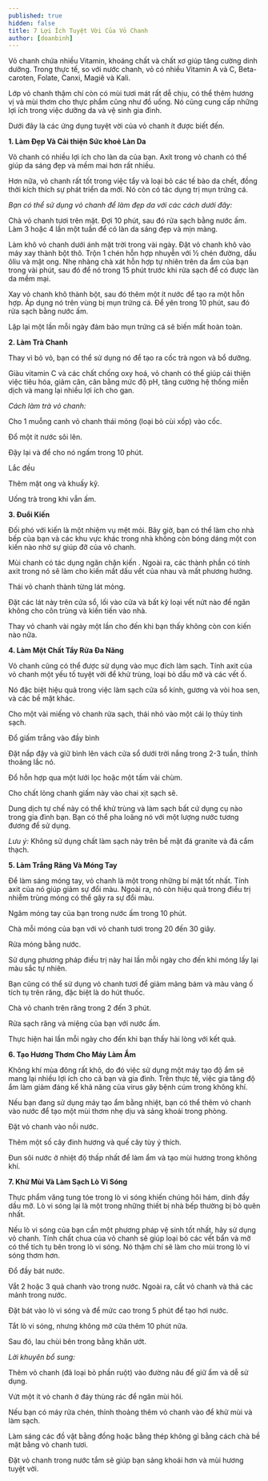 ```yaml
---
published: true
hidden: false
title: 7 Lợi Ích Tuyệt Vời Của Vỏ Chanh
author: [doanbinh]
---
```


Vỏ chanh chứa nhiều Vitamin, khoáng chất và chất xơ giúp tăng cường dinh dưỡng. Trong thực tế, so với nước chanh, vỏ có nhiều Vitamin A và C, Beta-caroten, Folate, Canxi, Magiê và Kali.

Lớp vỏ chanh thậm chí còn có mùi tươi mát rất dễ chịu, có thể thêm hương vị và mùi thơm cho thực phẩm cũng như đồ uống. Nó cũng cung cấp những lợi ích trong việc dưỡng da và vệ sinh gia đình.

Dưới đây là các ứng dụng tuyệt vời của vỏ chanh ít được biết đến.

**1. Làm Đẹp Và Cải thiện Sức khoẻ Làn Da**

Vỏ chanh có nhiều lợi ích cho làn da của bạn. Axít trong vỏ chanh có thể giúp da sáng đẹp và mềm mai hơn rất nhiều.

Hơn nữa, vỏ chanh rất tốt trong việc tẩy và loại bỏ các tế bào da chết, đồng thời kích thích sự phát triển da mới. Nó còn có tác dụng trị mụn trứng cá.

*Bạn có thể sử dụng vỏ chanh để làm đẹp da với các cách dưới đây:*

Chà vỏ chanh tươi trên mặt. Đợi 10 phút, sau đó rửa sạch bằng nước ấm. Làm 3 hoặc 4 lần một tuần để có làn da sáng đẹp và mịn màng.

Làm khô vỏ chanh dưới ánh mặt trời trong vài ngày. Đặt vỏ chanh khô vào máy xay thành bột thô. Trộn 1 chén hỗn hợp nhuyễn với ½ chén đường, dầu ôliu và mật ong. Nhẹ nhàng chà xát hỗn hợp tự nhiên trên da ẩm của bạn trong vài phút, sau đó để nó trong 15 phút trước khi rửa sạch để có được làn da mềm mại.

Xay vỏ chanh khô thành bột, sau đó thêm một ít nước để tạo ra một hỗn hợp. Áp dụng nó trên vùng bị mụn trứng cá. Để yên trong 10 phút, sau đó rửa sạch bằng nước ấm. 

Lặp lại một lần mỗi ngày đảm bảo mụn trứng cá sẽ biến mất hoàn toàn.

**2. Làm Trà Chanh**

Thay vì bỏ vỏ, bạn có thể sử dụng nó để tạo ra cốc trà ngon và bổ dưỡng.

Giàu vitamin C và các chất chống oxy hoá, vỏ chanh có thể giúp cải thiện việc tiêu hóa, giảm cân, cân bằng mức độ pH, tăng cường hệ thống miễn dịch và mang lại nhiều lợi ích cho gan.

*Cách làm trà vỏ chanh:*

Cho 1 muỗng canh vỏ chanh thái mỏng (loại bỏ cùi xốp) vào cốc.

Đổ một ít nước sôi lên.

Đậy lại và để cho nó ngấm trong 10 phút.

Lắc đều

Thêm mật ong và khuấy kỹ.

Uống trà trong khi vẫn ấm.

**3. Đuổi Kiến**

Đối phó với kiến ​​là một nhiệm vụ mệt mỏi. Bây giờ, bạn có thể làm cho nhà bếp của bạn và các khu vực khác trong nhà không còn bóng dáng một con kiến nào nhờ sự giúp đỡ của vỏ chanh.

Mùi chanh có tác dụng ngăn chặn kiến . Ngoài ra, các thành phần có tính axit trong nó sẽ làm cho kiến mất dấu vết của nhau và mất phương hướng.

Thái vỏ chanh thành từng lát mỏng.

Đặt các lát này trên cửa sổ, lối vào cửa và bất kỳ loại vết nứt nào để ngăn không cho côn trùng và kiến ​​tiến vào nhà.

Thay vỏ chanh vài ngày một lần cho đến khi bạn thấy không còn con kiến nào nữa.

**4. Làm Một Chất Tẩy Rửa Đa Năng**

Vỏ chanh cũng có thể được sử dụng vào mục đích làm sạch. Tính axit của vỏ chanh một yếu tố tuyệt vời để khử trùng, loại bỏ dầu mỡ và các vết ố.

Nó đặc biệt hiệu quả trong việc làm sạch cửa sổ kính, gương và vòi hoa sen, và các bề mặt khác.

Cho một vài miếng vỏ chanh rửa sạch, thái nhỏ vào một cái lọ thủy tinh sạch.

Đổ giấm trắng vào đầy bình

Đặt nắp đậy và giữ bình lên vách cửa sổ dưới trời nắng trong 2-3 tuần, thỉnh thoảng lắc nó.

Đổ hỗn hợp qua một lưới lọc hoặc một tấm vải chùm.

Cho chất lỏng chanh giấm này vào chai xịt sạch sẽ.

Dung dịch tự chế này có thể khử trùng và làm sạch bất cứ dụng cụ nào trong gia đình bạn. Bạn có thể pha loãng nó với một lượng nước tương đương để sử dụng.

*Lưu ý:* Không sử dụng chất làm sạch này trên bề mặt đá granite và đá cẩm thạch.

**5. Làm Trắng Răng Và Móng Tay**

Để làm sáng móng tay, vỏ chanh là một trong những bí mật tốt nhất. Tính axit của nó giúp giảm sự đổi màu. Ngoài ra, nó còn hiệu quả trong điều trị nhiễm trùng móng có thể gây ra sự đổi màu.

Ngâm móng tay của bạn trong nước ấm trong 10 phút.

Chà mỗi móng của bạn với vỏ chanh tươi trong 20 đến 30 giây.

Rửa móng bằng nước.

Sử dụng phương pháp điều trị này hai lần mỗi ngày cho đến khi móng lấy lại màu sắc tự nhiên.

Bạn cũng có thể sử dụng vỏ chanh tươi để giảm mảng bám và màu vàng ố tích tụ trên răng, đặc biệt là do hút thuốc.

Chà vỏ chanh trên răng trong 2 đến 3 phút.

Rửa sạch răng và miệng của bạn với nước ấm.

Thực hiện hai lần mỗi ngày cho đến khi bạn thấy hài lòng với kết quả.

**6. Tạo Hương Thơm Cho Máy Làm Ẩm**

Không khí mùa đông rất khô, do đó việc sử dụng một máy tạo độ ẩm sẽ mang lại nhiều lợi ích cho cả bạn và gia đình. Trên thực tế, việc gia tăng độ ẩm làm giảm đáng kể khả năng của virus gây bệnh cúm trong không khí.

Nếu bạn đang sử dụng máy tạo ẩm bằng nhiệt, bạn có thể thêm vỏ chanh vào nước để tạo một mùi thơm nhẹ dịu và sảng khoái trong phòng.

Đặt vỏ chanh vào nồi nước.

Thêm một số cây đinh hương và quế cây tùy ý thích.

Đun sôi nước ở nhiệt độ thấp nhất để làm ẩm và tạo mùi hương trong không khí.

**7. Khử Mùi Và Làm Sạch Lò Vi Sóng**

Thực phẩm văng tung tóe trong lò vi sóng khiến chúng hôi hám, dính đầy dầu mỡ.  Lò vi sóng lại là một trong những thiết bị nhà bếp thường bị bỏ quên nhất.  

Nếu lò vi sóng của bạn cần một phương pháp vệ sinh tốt nhất, hãy sử dụng vỏ chanh. Tính chất chua của vỏ chanh sẽ giúp loại bỏ các vết bẩn và mỡ có thể tích tụ bên trong lò vi sóng. Nó thậm chí sẽ làm cho mùi trong lò vi sóng thơm hơn.

Đổ đầy bát nước.

Vắt 2 hoặc 3 quả chanh vào trong nước. Ngoài ra, cắt vỏ chanh và thả các mảnh trong nước.

Đặt bát vào lò vi sóng và để mức cao trong 5 phút để tạo hơi nước.

Tắt lò vi sóng, nhưng không mở cửa thêm 10 phút nữa.

Sau đó, lau chùi bên trong bằng khăn ướt.

*Lời khuyên bổ sung:*

Thêm vỏ chanh (đã loại bỏ phần ruột) vào đường nâu để giữ ẩm và dễ sử dụng.

Vứt một ít vỏ chanh ở đáy thùng rác để ngăn mùi hôi.

Nếu bạn có máy rửa chén, thỉnh thoảng thêm vỏ chanh vào để khử mùi và làm sạch.

Làm sáng các đồ vật bằng đồng hoặc bằng thép không gỉ bằng cách chà bề mặt bằng vỏ chanh tươi.

Đặt vỏ chanh trong nước tắm sẽ giúp bạn sảng khoái hơn và mùi hương tuyệt vời.